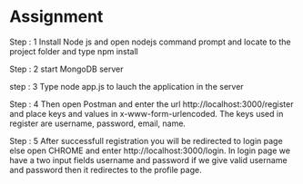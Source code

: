 # Assignment

Step : 1
Install Node js and open nodejs command prompt and locate to the project folder and type npm install

Step : 2
start MongoDB server

step : 3
Type node app.js to lauch the application in the server

Step : 4
Then open Postman and enter the url http://localhost:3000/register and place keys and values in x-www-form-urlencoded.
The keys used in register are username, password, email, name.

Step : 5
After successfull registration you will be redirected to login page else open CHROME and enter http://localhost:3000/login. In login page we have a two input fields username and password if we give valid username and password then it redirectes to the profile page. 

